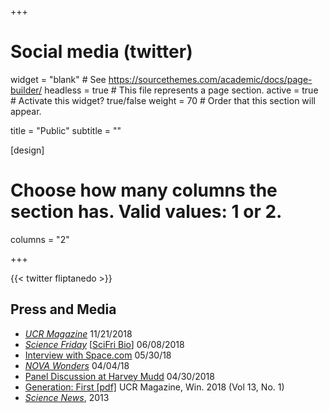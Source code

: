 +++
# Social media (twitter)

widget = "blank"  # See https://sourcethemes.com/academic/docs/page-builder/
headless = true  # This file represents a page section.
active = true  # Activate this widget? true/false
weight = 70  # Order that this section will appear.

title = "Public"
subtitle = ""

[design]
  # Choose how many columns the section has. Valid values: 1 or 2.
  columns = "2"


+++

{{< twitter fliptanedo >}}


## Press and Media

* [*UCR Magazine*](https://medium.com/ucr-magazine/flip-tanedo-assistant-professor-physics-and-astronomy-b98c51bfa405) 11/21/2018
* [*Science Friday*]((https://www.sciencefriday.com/segments/dark-matter-eludes-particle-physicists/)) [[SciFri Bio](https://www.sciencefriday.com/person/flip-tanedo/)] 06/08/2018
* [Interview with Space.com](https://www.facebook.com/spacecom/videos/space-com-talks-%27nova-wonders:/10155409335906466/) 05/30/18
* [*NOVA Wonders*](https://www.pbs.org/video/nova-wonders-whats-the-universe-made-of-2eyoyw/) 04/04/18
* [Panel Discussion at Harvey Mudd](https://ucrtoday.ucr.edu/53202) 04/30/2018
* [Generation: First [pdf]](./files/clippings/UCRMag_Win_2018_v13_n01.pdf) UCR Magazine, Win. 2018 (Vol 13, No. 1)
* [*Science News*](https://www.sciencenews.org/article/hard-times-theorists-post-higgs-world), 2013
